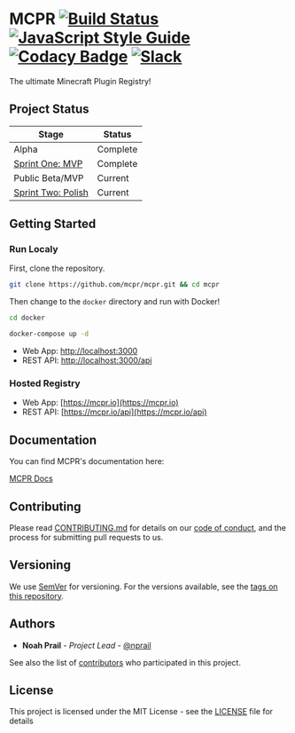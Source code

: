 # MCPR [![Build Status](https://travis-ci.org/mcpr/mcpr.svg?branch=master)](https://travis-ci.org/mcpr/mcpr) [![JavaScript Style Guide](https://img.shields.io/badge/code_style-standard-brightgreen.svg)](https://docs.mcpr.io/tests/eslint-report) [![Codacy Badge](https://api.codacy.com/project/badge/Grade/df5536c69d6d4e2fa54a9c874eb430d3)](https://www.codacy.com/app/nprail/mcpr?utm_source=github.com&utm_medium=referral&utm_content=mcpr/mcpr&utm_campaign=Badge_Grade) [![Slack](https://slack.mcpr.io/badge.svg)](https://slack.mcpr.io)

The ultimate Minecraft Plugin Registry!

## Project Status

| Stage                                                          | Status   |
| -------------------------------------------------------------- | -------- |
| Alpha                                                          | Complete |
| [Sprint One: MVP](https://github.com/mcpr/mcpr/milestone/1)    | Complete |
| Public Beta/MVP                                                | Current  |
| [Sprint Two: Polish](https://github.com/mcpr/mcpr/milestone/2) | Current  |

## Getting Started

### Run Localy

First, clone the repository.

```bash
git clone https://github.com/mcpr/mcpr.git && cd mcpr
```

Then change to the `docker` directory and run with Docker!

```bash
cd docker

docker-compose up -d
```

- Web App: [http://localhost:3000](http://localhost:3000)
- REST API: [http://localhost:3000/api](http://localhost:3000/api)

### Hosted Registry

- Web App: [https://mcpr.io](https://mcpr.io)
- REST API: [https://mcpr.io/api](https://mcpr.io/api)

## Documentation

You can find MCPR's documentation here:

[MCPR Docs](https://docs.mcpr.io)

## Contributing

Please read [CONTRIBUTING.md](CONTRIBUTING.md) for details on our [code of conduct](CODE_OF_CONDUCT.md), and the process for submitting pull requests to us.

## Versioning

We use [SemVer](http://semver.org/) for versioning. For the versions available, see the [tags on this repository](https://github.com/mcpr/mcpr/tags).

## Authors

- **Noah Prail** - _Project Lead_ - [@nprail](https://github.com/nprail)

See also the list of [contributors](https://github.com/mcpr/mcpr/contributors) who participated in this project.

## License

This project is licensed under the MIT License - see the [LICENSE](LICENSE) file for details
